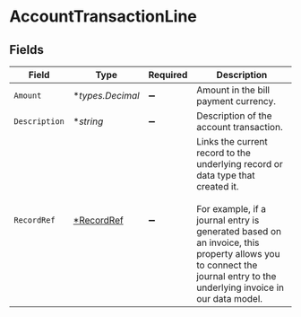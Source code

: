 # AccountTransactionLine


## Fields

| Field                                                                                                                                                                                                                                                   | Type                                                                                                                                                                                                                                                    | Required                                                                                                                                                                                                                                                | Description                                                                                                                                                                                                                                             |
| ------------------------------------------------------------------------------------------------------------------------------------------------------------------------------------------------------------------------------------------------------- | ------------------------------------------------------------------------------------------------------------------------------------------------------------------------------------------------------------------------------------------------------- | ------------------------------------------------------------------------------------------------------------------------------------------------------------------------------------------------------------------------------------------------------- | ------------------------------------------------------------------------------------------------------------------------------------------------------------------------------------------------------------------------------------------------------- |
| `Amount`                                                                                                                                                                                                                                                | **types.Decimal*                                                                                                                                                                                                                                        | :heavy_minus_sign:                                                                                                                                                                                                                                      | Amount in the bill payment currency.                                                                                                                                                                                                                    |
| `Description`                                                                                                                                                                                                                                           | **string*                                                                                                                                                                                                                                               | :heavy_minus_sign:                                                                                                                                                                                                                                      | Description of the account transaction.                                                                                                                                                                                                                 |
| `RecordRef`                                                                                                                                                                                                                                             | [*RecordRef](../../models/shared/recordref.md)                                                                                                                                                                                                          | :heavy_minus_sign:                                                                                                                                                                                                                                      | Links the current record to the underlying record or data type that created it. <br/><br/>For example, if a journal entry is generated based on an invoice, this property allows you to connect the journal entry to the underlying invoice in our data model.  |